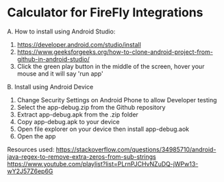 # Calculator for FireFly Integrations

A. How to install using Android Studio:
1. https://developer.android.com/studio/install
2. https://www.geeksforgeeks.org/how-to-clone-android-project-from-github-in-android-studio/
3. Click the green play button in the middle of the screen, hover your mouse and it will say 'run app'

B. Install using Android Device
1. Change Security Settings on Android Phone to allow Developer testing
2. Select the app-debug.zip from the Github repository
3. Extract app-debug.apk from the .zip folder
4. Copy app-debug.apk to your device
5. Open file explorer on your device then install app-debug.aok
6. Open the app

Resources used:
https://stackoverflow.com/questions/34985710/android-java-regex-to-remove-extra-zeros-from-sub-strings
https://www.youtube.com/playlist?list=PLrnPJCHvNZuDQ-jWPw13-wY2J57Z6ep6G
